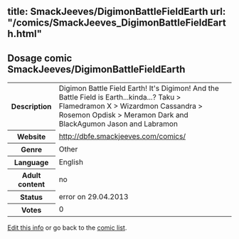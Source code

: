 title: SmackJeeves/DigimonBattleFieldEarth
url: "/comics/SmackJeeves_DigimonBattleFieldEarth.html"
---
Dosage comic SmackJeeves/DigimonBattleFieldEarth
-----------------------------------------

<p id="msg"></p>
<script type="text/javascript">
if (window.location.search === '?edit_info_mail=sent_ok') {
  var elem = document.getElementById("msg");
  elem.innerHTML = 'Edited information sucessfully sent for review, which is usually done daily. Thanks!';
  elem.className = 'ok';
}
</script>
<table class="comicinfo">
<tr>
<th>Description</th><td>Digimon Battle Field Earth! It's Digimon! And the Battle Field is Earth...kinda...? Taku &gt; Flamedramon X &gt; Wizardmon Cassandra &gt; Rosemon Opdisk &gt; Meramon Dark and BlackAgumon Jason and Labramon</td>
</tr>
<tr>
<th>Website</th><td><a href="http://dbfe.smackjeeves.com/comics/">http://dbfe.smackjeeves.com/comics/</a></td>
</tr>
<tr>
<th>Genre</th><td>Other</td>
</tr>
<tr>
<th>Language</th><td>English</td>
</tr>
<tr>
<th>Adult content</th><td>no</td>
</tr>
<tr>
<th>Status</th><td>error on 29.04.2013</td>
</tr>
<tr>
<th>Votes</th><td>0</td>
</tr>
</table>

[Edit this info](SmackJeeves_DigimonBattleFieldEarth_edit.html) or go back to the [comic list](../comic-index.html).
